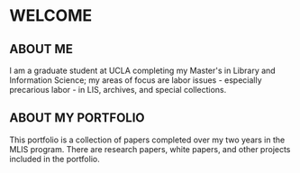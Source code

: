 # WELCOME

## ABOUT ME
I am a graduate student at UCLA completing my Master's in Library and Information Science; my areas of focus are labor issues - especially precarious labor - in LIS, archives, and special collections.

## ABOUT MY PORTFOLIO
This portfolio is a collection of papers completed over my two years in the MLIS program. There are research papers, white papers, and other projects included in the portfolio.
